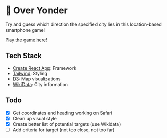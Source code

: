 # 🧭 Over Yonder

Try and guess which direction the specified city lies in this location-based smartphone game!

[Play the game here!](https://thekakkun.github.io/over-yonder)

## Tech Stack

- [Create React App](https://create-react-app.dev/): Framework
- [Tailwind](https://tailwindcss.com/): Styling
- [D3](https://d3js.org/): Map visualizations
- [WikiData](https://www.wikidata.org/wiki/Wikidata:Main_Page): City information

## Todo

- [x] Get coordinates and heading working on Safari
- [x] Clean up visual style
- [x] Create better list of potential targets (use Wikidata)
- [ ] Add criteria for target (not too close, not too far)
